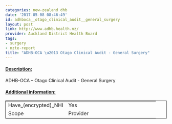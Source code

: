 ```yaml
---
categories: new-zealand dhb
date: '2017-05-08 08:46:49'
id: adhboca__otago_clinical_audit__general_surgery
layout: post
link: http://www.adhb.health.nz/
provider: Auckland District Health Board
tags:
- surgery
- nzte-report
title: "ADHB-OCA \u2013 Otago Clinical Audit - General Surgery"
---
```



 <h4> <u>Description:</u> </h4>
ADHB-OCA – Otago Clinical Audit - General Surgery
 <h4> <u>Additional information:</u> </h4>
 <table style="border: 1px solid">
 <tr> <td width="40%">Have_(encrypted)_NHI</td> <td>Yes</td> </tr>
 <tr> <td width="40%">Scope</td> <td>Provider</td> </tr>
 </table>